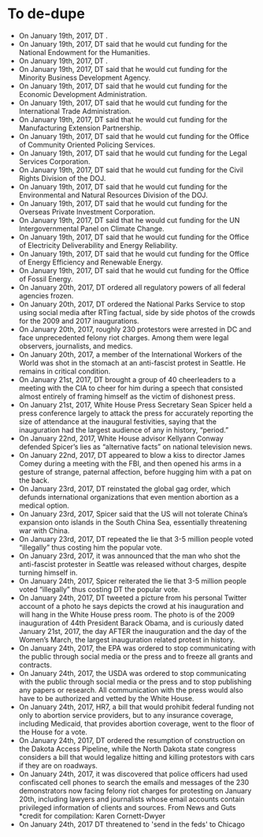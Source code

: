 

# To de-dupe

* On January 19th, 2017, DT .
* On January 19th, 2017, DT said that he would cut funding for the National Endowment for the Humanities.
* On January 19th, 2017, DT .
* On January 19th, 2017, DT said that he would cut funding for the Minority Business Development Agency.
* On January 19th, 2017, DT said that he would cut funding for the Economic Development Administration.
* On January 19th, 2017, DT said that he would cut funding for the International Trade Administration.
* On January 19th, 2017, DT said that he would cut funding for the Manufacturing Extension Partnership.
* On January 19th, 2017, DT said that he would cut funding for the Office of Community Oriented Policing Services.
* On January 19th, 2017, DT said that he would cut funding for the Legal Services Corporation.
* On January 19th, 2017, DT said that he would cut funding for the Civil Rights Division of the DOJ.
* On January 19th, 2017, DT said that he would cut funding for the Environmental and Natural Resources Division of the DOJ.
* On January 19th, 2017, DT said that he would cut funding for the Overseas Private Investment Corporation.
* On January 19th, 2017, DT said that he would cut funding for the UN Intergovernmental Panel on Climate Change.
* On January 19th, 2017, DT said that he would cut funding for the Office of Electricity Deliverability and Energy Reliability.
* On January 19th, 2017, DT said that he would cut funding for the Office of Energy Efficiency and Renewable Energy.
* On January 19th, 2017, DT said that he would cut funding for the Office of Fossil Energy.
* On January 20th, 2017, DT ordered all regulatory powers of all federal agencies frozen.
* On January 20th, 2017, DT ordered the National Parks Service to stop using social media after RTing factual, side by side photos of the crowds for the 2009 and 2017 inaugurations.
* On January 20th, 2017, roughly 230 protestors were arrested in DC and face unprecedented felony riot charges. Among them were legal observers, journalists, and medics.
* On January 20th, 2017, a member of the International Workers of the World was shot in the stomach at an anti-fascist protest in Seattle. He remains in critical condition.
* On January 21st, 2017, DT brought a group of 40 cheerleaders to a meeting with the CIA to cheer for him during a speech that consisted almost entirely of framing himself as the victim of dishonest press.
* On January 21st, 2017, White House Press Secretary Sean Spicer held a press conference largely to attack the press for accurately reporting the size of attendance at the inaugural festivities, saying that the inauguration had the largest audience of any in history, “period.”
* On January 22nd, 2017, White House advisor Kellyann Conway defended Spicer’s lies as “alternative facts” on national television news.
* On January 22nd, 2017, DT appeared to blow a kiss to director James Comey during a meeting with the FBI, and then opened his arms in a gesture of strange, paternal affection, before hugging him with a pat on the back.
* On January 23rd, 2017, DT reinstated the global gag order, which defunds international organizations that even mention abortion as a medical option.
* On January 23rd, 2017, Spicer said that the US will not tolerate China’s expansion onto islands in the South China Sea, essentially threatening war with China.
* On January 23rd, 2017, DT repeated the lie that 3-5 million people voted “illegally” thus costing him the popular vote.
* On January 23rd, 2017, it was announced that the man who shot the anti-fascist protester in Seattle was released without charges, despite turning himself in.
* On January 24th, 2017, Spicer reiterated the lie that 3-5 million people voted “illegally” thus costing DT the popular vote.
* On January 24th, 2017, DT tweeted a picture from his personal Twitter account of a photo he says depicts the crowd at his inauguration and will hang in the White House press room. The photo is of the 2009 inauguration of 44th President Barack Obama, and is curiously dated January 21st, 2017, the day AFTER the inauguration and the day of the Women’s March, the largest inauguration related protest in history.
* On January 24th, 2017, the EPA was ordered to stop communicating with the public through social media or the press and to freeze all grants and contracts.
* On January 24th, 2017, the USDA was ordered to stop communicating with the public through social media or the press and to stop publishing any papers or research. All communication with the press would also have to be authorized and vetted by the White House.
* On January 24th, 2017, HR7, a bill that would prohibit federal funding not only to abortion service providers, but to any insurance coverage, including Medicaid, that provides abortion coverage, went to the floor of the House for a vote.
* On January 24th, 2017, DT ordered the resumption of construction on the Dakota Access Pipeline, while the North Dakota state congress considers a bill that would legalize hitting and killing protestors with cars if they are on roadways.
* On January 24th, 2017, it was discovered that police officers had used confiscated cell phones to search the emails and messages of the 230 demonstrators now facing felony riot charges for protesting on January 20th, including lawyers and journalists whose email accounts contain privileged information of clients and sources.
From News and Guts
*credit for compilation: Karen Cornett-Dwyer
* On January 24th, 2017 DT threatened to 'send in the feds' to Chicago